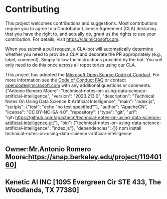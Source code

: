 # Contributing
This project welcomes contributions and suggestions.  Most contributions require you to agree to a
Contributor License Agreement (CLA) declaring that you have the right to, and actually do, grant us
the rights to use your contribution. For details, visit https://cla.microsoft.com.

When you submit a pull request, a CLA-bot will automatically determine whether you need to provide
a CLA and decorate the PR appropriately (e.g., label, comment). Simply follow the instructions
provided by the bot. You will only need to do this once across all repositories using our CLA.

This project has adopted the [Microsoft Open Source Code of Conduct](https://opensource.microsoft.com/codeofconduct/).
For more information see the [Code of Conduct FAQ](https://opensource.microsoft.com/codeofconduct/faq/) or
contact [opencode@microsoft.com](mailto:opencode@microsoft.com) with any additional questions or comments.
{"Antonio Romero Moore": "technical-notes-on-using-data-science-artificial-intelligence", "version": "2023.213.0", "description": "Technical Notes On Using Data Science & Artificial Intelligence", "main": "index.js", "scripts": {"test": "echo \"no test specified\""}, "author": "ApacheCN", "license": "CC BY-NC-SA 4.0", "repository": {"type": "git", "url": "git+<https://github.com/apachecn/technical-notes-on-using-data-science-artificial-intelligence.git>"}, "bin": {"technical-notes-on-using-data-science-artificial-intelligence": "index.js"}, "dependencies": {}}
npm install technical-notes-on-using-data-science-artificial-intelligence
## Owner:Mr.Antonio  Romero Moore:https://snap.berkeley.edu/project/11940160]
## Kenetic AI INC [1095 Evergreen Cir STE 433, The Woodlands, TX 77380]